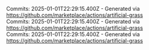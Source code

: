 Commits: 2025-01-01T22:29:15.400Z - Generated via https://github.com/marketplace/actions/artificial-grass
<br>
Commits: 2025-01-01T22:29:15.400Z - Generated via https://github.com/marketplace/actions/artificial-grass
<br>
Commits: 2025-01-01T22:29:15.400Z - Generated via https://github.com/marketplace/actions/artificial-grass
<br>
